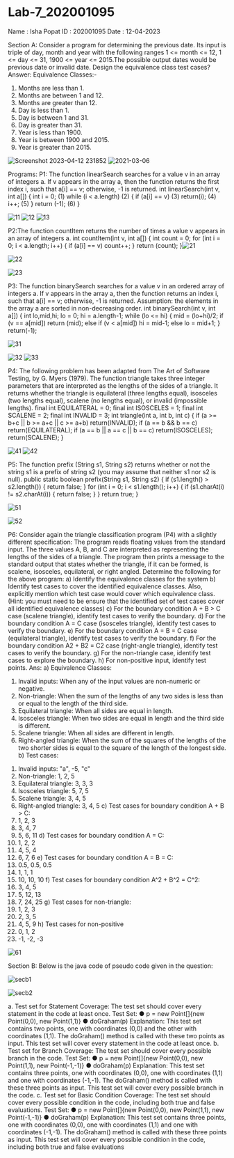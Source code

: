 # Lab-7_202001095

Name : Isha Popat
ID : 202001095
Date : 12-04-2023


Section A:
Consider a program for determining the previous date. Its input is
triple of day, month and year with the following ranges 1 <=
month <= 12, 1 <= day <= 31, 1900 <= year <= 2015.The possible
output dates would be previous date or invalid date. Design the
equivalence class test cases?
Answer:
Equivalence Classes:-
1. Months are less than 1.
2. Months are between 1 and 12.
3. Months are greater than 12.
4. Day is less than 1.
5. Day is between 1 and 31.
6. Day is greater than 31.
7. Year is less than 1900.
8. Year is between 1900 and 2015.
9. Year is greater than 2015.


![Screenshot 2023-04-12 231852](https://user-images.githubusercontent.com/123543637/231542007-75eb1930-facd-4a8b-b906-a9e9a2f1b88d.png)
![2021-03-06](https://user-images.githubusercontent.com/123543637/231542038-28bcae4c-0387-473f-82ee-46540dbe5439.png)


Programs:
P1: The function linearSearch searches for a value v in an array of
integers a. If v appears in the array
a, then the function returns the first index i, such that a[i] == v;
otherwise, -1 is returned.
int linearSearch(int v, int a[])
{
int i = 0; (1)
while (i < a.length) (2)
{
if (a[i] == v) (3)
return(i); (4)
i++; (5)
}
return (-1); (6)
}


![11](https://user-images.githubusercontent.com/123543637/231542636-882ef40f-e597-49d7-8654-b7b8dc179bec.png)
![12](https://user-images.githubusercontent.com/123543637/231542660-70fea363-8225-44f7-97c0-498933df8fa9.png)
![13](https://user-images.githubusercontent.com/123543637/231542677-08733a85-93d0-43f4-a378-b3234fed0a1b.png)




P2:The function countItem returns the number of times a value v
appears in an array of integers a.
int countItem(int v, int a[])
{
int count = 0;
for (int i = 0; i < a.length; i++)
{
if (a[i] == v) count++;
}
return (count);
}![21](https://user-images.githubusercontent.com/123543637/231546416-df53319b-4299-4fc1-9dfd-00ed54978fb0.png)


![22](https://user-images.githubusercontent.com/123543637/231546437-5d399087-2881-47fe-a62a-9a5f5a7a537c.png)

![23](https://user-images.githubusercontent.com/123543637/231543204-9d662543-1a63-4f89-b647-6786abb9c3ae.png)

P3: The function binarySearch searches for a value v in an
ordered array of integers a. If v appears in
the array a, then the function returns an index i, such that a[i] ==
v; otherwise, -1 is returned.
Assumption: the elements in the array a are sorted in
non-decreasing order.
int binarySearch(int v, int a[])
{
int lo,mid,hi;
lo = 0;
hi = a.length-1;
while (lo <= hi)
{
mid = (lo+hi)/2;
if (v == a[mid])
return (mid);
else if (v < a[mid])
hi = mid-1;
else
lo = mid+1;
}
return(-1);


![31](https://user-images.githubusercontent.com/123543637/231544814-c3f88999-feca-42e7-a576-bd906a273c1a.png)



![32](https://user-images.githubusercontent.com/123543637/231544885-6f270a77-ebbd-46b0-a48a-37910c545cb8.png)
![33](https://user-images.githubusercontent.com/123543637/231544928-dad8b395-b3b0-4e03-b4c3-1b79c68f44de.png)


P4: The following problem has been adapted from The Art of
Software Testing, by G. Myers (1979). The
function triangle takes three integer parameters that are
interpreted as the lengths of the sides of a
triangle. It returns whether the triangle is equilateral (three
lengths equal), isosceles (two lengths equal),
scalene (no lengths equal), or invalid (impossible lengths).
final int EQUILATERAL = 0;
final int ISOSCELES = 1;
final int SCALENE = 2;
final int INVALID = 3;
int triangle(int a, int b, int c)
{
if (a >= b+c || b >= a+c || c >= a+b)
return(INVALID);
if (a == b && b == c)
return(EQUILATERAL);
if (a == b || a == c || b == c)
return(ISOSCELES);
return(SCALENE);
}



![41](https://user-images.githubusercontent.com/123543637/231545090-8ab85c8e-f3a5-460e-987f-bf2fae14dbdd.png)
![42](https://user-images.githubusercontent.com/123543637/231545100-83f5ae58-10cc-4da4-9bee-38860fef7970.png)



P5: The function prefix (String s1, String s2) returns whether
or not the string s1 is a prefix
of string s2 (you may assume that neither s1 nor s2 is null).
public static boolean prefix(String s1, String s2)
{
if (s1.length() > s2.length())
{
return false;
}
for (int i = 0; i < s1.length(); i++)
{
if (s1.charAt(i) != s2.charAt(i))
{
return false;
}
}
return true;
}


![51](https://user-images.githubusercontent.com/123543637/231545230-4cc5d1aa-ce03-4c64-902f-958be23ba49a.png)

![52](https://user-images.githubusercontent.com/123543637/231545253-60897e0f-7334-49d9-b597-5f5b718c1185.png)


P6: Consider again the triangle classification program (P4)
with a slightly different specification: The program
reads floating values from the standard input. The three
values A, B, and C are interpreted as
representing the lengths of the sides of a triangle. The
program then prints a message to the standard output
that states whether the triangle, if it can be formed, is
scalene, isosceles, equilateral, or right angled.
Determine the following for the above program:
a) Identify the equivalence classes for the system
b) Identify test cases to cover the identified equivalence
classes. Also, explicitly mention which test case
would cover which equivalence class.
(Hint: you must need to be ensure that the identified set of
test cases cover all identified equivalence
classes)
c) For the boundary condition A + B > C case (scalene
triangle), identify test cases to verify the
boundary.
d) For the boundary condition A = C case (isosceles triangle),
identify test cases to verify the boundary.
e) For the boundary condition A = B = C case (equilateral
triangle), identify test cases to verify the boundary.
f) For the boundary condition A2 + B2 = C2 case (right-angle
triangle), identify test cases to verify the boundary.
g) For the non-triangle case, identify test cases to explore the
boundary.
h) For non-positive input, identify test points.
Ans:
a) Equivalence Classes:
1) Invalid inputs: When any of the input values are non-numeric or
negative.
2) Non-triangle: When the sum of the lengths of any two sides is less
than or equal to the length of the third side.
3) Equilateral triangle: When all sides are equal in length.
4) Isosceles triangle: When two sides are equal in length and the third
side is different.
5) Scalene triangle: When all sides are different in length.
6) Right-angled triangle: When the sum of the squares of the lengths of
the two shorter sides is equal to the square of the length of the
longest side.
b) Test cases:
1. Invalid inputs: "a", -5, "c"
2. Non-triangle: 1, 2, 5
3. Equilateral triangle: 3, 3, 3
4. Isosceles triangle: 5, 7, 5
5. Scalene triangle: 3, 4, 5
6. Right-angled triangle: 3, 4, 5
c) Test cases for boundary condition A + B > C:
1. 1, 2, 3
2. 3, 4, 7
3. 5, 6, 11
d) Test cases for boundary condition A = C:
1. 1, 2, 2
2. 4, 5, 4
3. 6, 7, 6
e) Test cases for boundary condition A = B = C:
1. 0.5, 0.5, 0.5
2. 1, 1, 1
3. 10, 10, 10
f) Test cases for boundary condition A^2 + B^2 = C^2:
1. 3, 4, 5
2. 5, 12, 13
3. 7, 24, 25
g) Test cases for non-triangle:
1. 1, 2, 3
2. 2, 3, 5
3. 4, 5, 9
h) Test cases for non-positive 
1. 0, 1, 2
2. -1, -2, -3

![61](https://user-images.githubusercontent.com/123543637/231545891-a92e81b9-a9a9-46ae-9b0c-23fce2ba1478.png)



Section B:
Below is the java code of pseudo code given in the question:

![secb1](https://user-images.githubusercontent.com/123543637/231545973-4c8a14fd-fd03-483d-a898-df73e51349fb.png)





![secb2](https://user-images.githubusercontent.com/123543637/231546002-0e4622b5-d67d-43f8-933e-bed0be61b1b7.png)



a. Test set for Statement Coverage:
The test set should cover every statement in the code at least once.
Test Set:
● p = new Point[]{new Point(0,0), new Point(1,1)}
● doGraham(p)
Explanation:
This test set contains two points, one with coordinates (0,0) and the other
with coordinates (1,1). The doGraham() method is called with these two
points as input. This test set will cover every statement in the code at least
once.
b. Test set for Branch Coverage:
The test set should cover every possible branch in the code.
Test Set:
● p = new Point[]{new Point(0,0), new Point(1,1), new Point(-1,-1)}
● doGraham(p)
Explanation:
This test set contains three points, one with coordinates (0,0), one with
coordinates (1,1) and one with coordinates (-1,-1). The doGraham() method
is called with these three points as input. This test set will cover every
possible branch in the code.
c. Test set for Basic Condition Coverage:
The test set should cover every possible condition in the code, including
both true and false evaluations.
Test Set:
● p = new Point[]{new Point(0,0), new Point(1,1), new Point(-1,-1)}
● doGraham(p)
Explanation:
This test set contains three points, one with coordinates (0,0), one with
coordinates (1,1) and one with coordinates (-1,-1). The doGraham() method
is called with these three points as input. This test set will cover every
possible condition in the code, including both true and false evaluations
